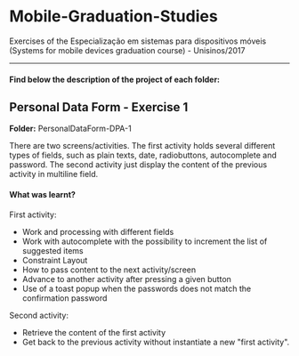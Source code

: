 # Mobile-Graduation-Studies
Exercises of the Especialização em sistemas para dispositivos móveis (Systems for mobile devices graduation course) - Unisinos/2017

---
#### Find below the description of the project of each folder:

## Personal Data Form - Exercise 1
**Folder:** PersonalDataForm-DPA-1

There are two screens/activities. The first activity holds several different types of fields, such as plain texts, date, radiobuttons, autocomplete and password. The second activity just display the content of the previous activity in multiline field. 

#### What was learnt?
First activity:
- Work and processing with different fields
- Work with autocomplete with the possibility to increment the list of suggested items
- Constraint Layout
- How to pass content to the next activity/screen
- Advance to another activity after pressing a given button
- Use of a toast popup when the passwords does not match the confirmation password

Second activity: 
- Retrieve the content of the first activity
- Get back to the previous activity without instantiate a new "first activity".
